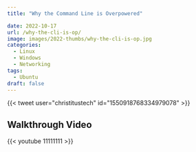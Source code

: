 ```yaml
---
title: "Why the Command Line is Overpowered"

date: 2022-10-17
url: /why-the-cli-is-op/
image: images/2022-thumbs/why-the-cli-is-op.jpg
categories:
  - Linux
  - Windows
  - Networking
tags:
  - Ubuntu
draft: false
---
```

<!--more-->

{{< tweet user="christitustech" id="1550918768334979078" >}}






## Walkthrough Video

{{< youtube 11111111 >}}
